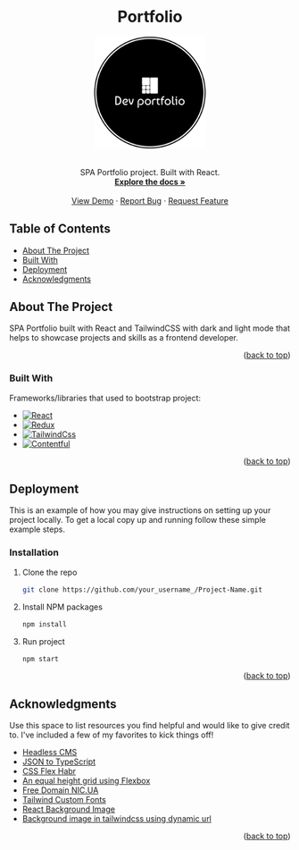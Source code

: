 <a name="readme-top"></a>
<!-- PROJECT LOGO -->
<br />
<h1 align="center"> Portfolio </h1>
<div align="center">
  <a href="https://github.com/othneildrew/Best-README-Template">
    <img src="src/assets/dev-portfolio.png" alt="Logo" width="200">
  </a>
    <br>
    <br>
  <p align="center">
    SPA Portfolio project. Built with React.
    <br />
    <a href="https://react.dev/"><strong>Explore the docs »</strong></a>
    <br />
    <br />
    <a href="https://portfolio-react-densdix.vercel.app/">View Demo</a>
    ·
    <a href="https://github.com/Densdix/portfolio-react/issues">Report Bug</a>
    ·
    <a href="https://github.com/Densdix/portfolio-react/issues">Request Feature</a>
  </p>
</div>

## Table of Contents

- [About The Project](#about-the-project)
- [Built With](#built-with)
- [Deployment](#deployment)
- [Acknowledgments](#acknowledgments)

<!-- ABOUT THE PROJECT -->
## About The Project

SPA Portfolio built with React and TailwindCSS with dark and light mode that helps to showcase projects and skills as a frontend developer.

<p align="right">(<a href="#readme-top">back to top</a>)</p>



### Built With

Frameworks/libraries that used to bootstrap project:

<!-- * [![Next][Next.js]][Next-url] -->
* [![React][React.js]][React-url]
* [![Redux][Redux.js.org]][Redux-url]
* [![TailwindCss][Tailwindcss.com]][Tailwindcss-url]
* [![Contentful][Contentful.com]][Contentful-url]

<!-- * [![Vue][Vue.js]][Vue-url]
* [![Angular][Angular.io]][Angular-url]
* [![Svelte][Svelte.dev]][Svelte-url]
* [![Laravel][Laravel.com]][Laravel-url]
* [![Bootstrap][Bootstrap.com]][Bootstrap-url]
* [![JQuery][JQuery.com]][JQuery-url] -->
<p align="right">(<a href="#readme-top">back to top</a>)</p>



<!-- GETTING STARTED -->
## Deployment

This is an example of how you may give instructions on setting up your project locally.
To get a local copy up and running follow these simple example steps.

<!-- ### Prerequisites

This is an example of how to list things you need to use the software and how to install them.
* npm
  ```sh
  npm install npm@latest -g
  ``` -->

### Installation

1. Clone the repo
   ```sh
   git clone https://github.com/your_username_/Project-Name.git
   ```
2. Install NPM packages
   ```sh
   npm install
   ```
3. Run project
   ```sh
   npm start
   ```

<p align="right">(<a href="#readme-top">back to top</a>)</p>

<!-- ACKNOWLEDGMENTS -->
## Acknowledgments

Use this space to list resources you find helpful and would like to give credit to. I've included a few of my favorites to kick things off!

* [Headless CMS](https://www.contentful.com/)
* [JSON to TypeScript](https://transform.tools/json-to-typescript)
* [CSS Flex Habr](https://habr.com/ru/articles/553266/)
* [An equal height grid using Flexbox](https://clearleft.com/thinking/an-equal-height-grid-using-flexbox)
* [Free Domain NIC.UA](https://nic.ua/)
* [Tailwind Custom Fonts](https://blog.logrocket.com/how-to-use-custom-fonts-tailwind-css/)
* [React Background Image](https://www.freecodecamp.org/news/react-background-image-tutorial-how-to-set-backgroundimage-with-inline-css-style/)
* [Background image in tailwindcss using dynamic url](https://stackoverflow.com/questions/70805041/background-image-in-tailwindcss-using-dynamic-url-react-js)

<p align="right">(<a href="#readme-top">back to top</a>)</p>


<!-- MARKDOWN LINKS & IMAGES -->
<!-- https://www.markdownguide.org/basic-syntax/#reference-style-links -->
<!-- https://shields.io/badges/static-badge -->
<!-- https://simpleicons.org/ -->
[contributors-shield]: https://img.shields.io/github/contributors/othneildrew/Best-README-Template.svg?style=for-the-badge
[contributors-url]: https://github.com/othneildrew/Best-README-Template/graphs/contributors
[forks-shield]: https://img.shields.io/github/forks/othneildrew/Best-README-Template.svg?style=for-the-badge
[forks-url]: https://github.com/othneildrew/Best-README-Template/network/members
[stars-shield]: https://img.shields.io/github/stars/othneildrew/Best-README-Template.svg?style=for-the-badge
[stars-url]: https://github.com/othneildrew/Best-README-Template/stargazers
[issues-shield]: https://img.shields.io/github/issues/othneildrew/Best-README-Template.svg?style=for-the-badge
[issues-url]: https://github.com/othneildrew/Best-README-Template/issues
[license-shield]: https://img.shields.io/github/license/othneildrew/Best-README-Template.svg?style=for-the-badge
[license-url]: https://github.com/othneildrew/Best-README-Template/blob/master/LICENSE.txt
[linkedin-shield]: https://img.shields.io/badge/-LinkedIn-black.svg?style=for-the-badge&logo=linkedin&colorB=555
[linkedin-url]: https://linkedin.com/in/othneildrew
[product-screenshot]: images/screenshot.png
[Next.js]: https://img.shields.io/badge/next.js-000000?style=for-the-badge&logo=nextdotjs&logoColor=white
[Next-url]: https://nextjs.org/
[React.js]: https://img.shields.io/badge/React-20232A?style=for-the-badge&logo=react&logoColor=61DAFB
[React-url]: https://reactjs.org/
[Vue.js]: https://img.shields.io/badge/Vue.js-35495E?style=for-the-badge&logo=vuedotjs&logoColor=4FC08D
[Vue-url]: https://vuejs.org/
[Angular.io]: https://img.shields.io/badge/Angular-DD0031?style=for-the-badge&logo=angular&logoColor=white
[Angular-url]: https://angular.io/
[Svelte.dev]: https://img.shields.io/badge/Svelte-4A4A55?style=for-the-badge&logo=svelte&logoColor=FF3E00
[Svelte-url]: https://svelte.dev/
[Laravel.com]: https://img.shields.io/badge/Laravel-FF2D20?style=for-the-badge&logo=laravel&logoColor=white
[Laravel-url]: https://laravel.com
[Bootstrap.com]: https://img.shields.io/badge/Bootstrap-563D7C?style=for-the-badge&logo=bootstrap&logoColor=white
[Bootstrap-url]: https://getbootstrap.com
[JQuery.com]: https://img.shields.io/badge/jQuery-0769AD?style=for-the-badge&logo=jquery&logoColor=white
[JQuery-url]: https://jquery.com 
[Redux.js.org]: https://img.shields.io/badge/redux-764ABC?style=for-the-badge&logo=redux&logoColor=white
[Redux-url]: https://redux.js.org
[Tailwindcss.com]: https://img.shields.io/badge/Tailwind%20CSS-06B6D4?style=for-the-badge&logo=tailwindcss&logoColor=white
[Tailwindcss-url]: https://tailwindcss.com/ 
[Contentful.com]: https://img.shields.io/badge/Contentful-2478CC?style=for-the-badge&logo=contentful&logoColor=white
[Contentful-url]: https://contentful.com/
